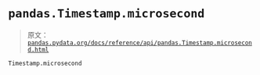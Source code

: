 # `pandas.Timestamp.microsecond`

> 原文：[`pandas.pydata.org/docs/reference/api/pandas.Timestamp.microsecond.html`](https://pandas.pydata.org/docs/reference/api/pandas.Timestamp.microsecond.html)

```py
Timestamp.microsecond
```
